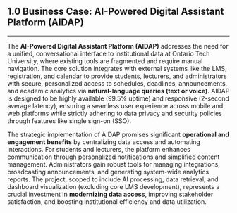 ## 1.0 Business Case: AI-Powered Digital Assistant Platform (AIDAP)

---

The **AI-Powered Digital Assistant Platform (AIDAP)** addresses the need for a unified, conversational interface to institutional data at Ontario Tech University, where existing tools are fragmented and require manual navigation. The core solution integrates with external systems like the LMS, registration, and calendar to provide students, lecturers, and administrators with secure, personalized access to schedules, deadlines, announcements, and academic analytics via **natural-language queries (text or voice)**. AIDAP is designed to be highly available ($99.5$% uptime) and responsive (2-second average latency), ensuring a seamless user experience across mobile and web platforms while strictly adhering to data privacy and security policies through features like single sign-on (SSO).

The strategic implementation of AIDAP promises significant **operational and engagement benefits** by centralizing data access and automating interactions. For students and lecturers, the platform enhances communication through personalized notifications and simplified content management. Administrators gain robust tools for managing integrations, broadcasting announcements, and generating system-wide analytics reports. The project, scoped to include AI processing, data retrieval, and dashboard visualization (excluding core LMS development), represents a crucial investment in **modernizing data access**, improving stakeholder satisfaction, and boosting institutional efficiency and data utilization.
